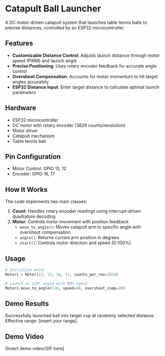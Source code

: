 # Catapult Ball Launcher

A DC motor-driven catapult system that launches table tennis balls to precise distances, controlled by an ESP32 microcontroller.

## Features

- **Customizable Distance Control**: Adjusts launch distance through motor speed (PWM) and launch angle
- **Precise Positioning**: Uses rotary encoder feedback for accurate angle control
- **Overshoot Compensation**: Accounts for motor momentum to hit target angles accurately
- **ESP32 Distance Input**: Enter target distance to calculate optimal launch parameters

## Hardware

- ESP32 microcontroller
- DC motor with rotary encoder (3829 counts/revolution)
- Motor driver
- Catapult mechanism
- Table tennis ball

## Pin Configuration

- Motor Control: GPIO 13, 12
- Encoder: GPIO 16, 17

## How It Works

The code implements two main classes:

1. **Count**: Handles rotary encoder readings using interrupt-driven quadrature decoding
2. **Motor**: Controls motor movement with position feedback
   - `move_to_angle()`: Moves catapult arm to specific angle with overshoot compensation
   - `angle()`: Returns current arm position in degrees
   - `start()`: Controls motor direction and speed (0-100%)

## Usage
```python
# Initialize motor
Motor1 = Motor(13, 12, 16, 17, counts_per_rev=3829)

# Launch at 120° angle with 80% speed
Motor1.move_to_angle(120, speed=80, overshoot_comp=20)
```

## Demo Results

Successfully launched ball into target cup at randomly selected distance. Effective range: [insert your range].

## Demo Video

[Insert demo video/GIF here]
